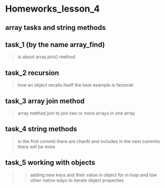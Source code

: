 # Homeworks_lesson_4
## array tasks and string methods
## task_1 (by the name array_find) 
> is about array.join() method
## task_2 recursion
> how an object recalls itself the best example is factorial
 ## task_3 array join method
>  array method join to join two or more arrays in one array
## task_4 string methods
> in the first commit there are charAt and includes in the next commits there will be more

## task_5 working with objects
>> adding new keys and their value in object
>> for in loop and tow other native ways to iterate object properties